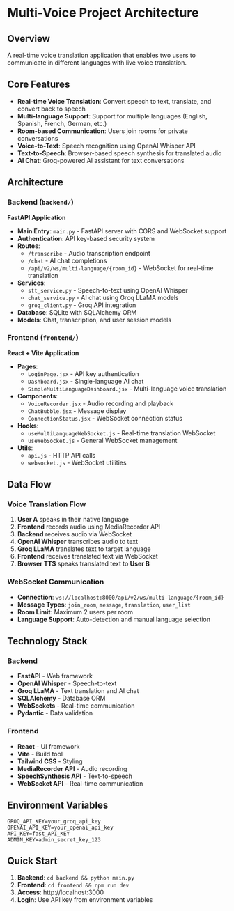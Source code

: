 # Multi-Voice Project Architecture

## Overview
A real-time voice translation application that enables two users to communicate in different languages with live voice translation.

## Core Features
- **Real-time Voice Translation**: Convert speech to text, translate, and convert back to speech
- **Multi-language Support**: Support for multiple languages (English, Spanish, French, German, etc.)
- **Room-based Communication**: Users join rooms for private conversations
- **Voice-to-Text**: Speech recognition using OpenAI Whisper API
- **Text-to-Speech**: Browser-based speech synthesis for translated audio
- **AI Chat**: Groq-powered AI assistant for text conversations

## Architecture

### Backend (`backend/`)
**FastAPI Application**
- **Main Entry**: `main.py` - FastAPI server with CORS and WebSocket support
- **Authentication**: API key-based security system
- **Routes**:
  - `/transcribe` - Audio transcription endpoint
  - `/chat` - AI chat completions
  - `/api/v2/ws/multi-language/{room_id}` - WebSocket for real-time translation
- **Services**:
  - `stt_service.py` - Speech-to-text using OpenAI Whisper
  - `chat_service.py` - AI chat using Groq LLaMA models
  - `groq_client.py` - Groq API integration
- **Database**: SQLite with SQLAlchemy ORM
- **Models**: Chat, transcription, and user session models

### Frontend (`frontend/`)
**React + Vite Application**
- **Pages**:
  - `LoginPage.jsx` - API key authentication
  - `Dashboard.jsx` - Single-language AI chat
  - `SimpleMultiLanguageDashboard.jsx` - Multi-language voice translation
- **Components**:
  - `VoiceRecorder.jsx` - Audio recording and playback
  - `ChatBubble.jsx` - Message display
  - `ConnectionStatus.jsx` - WebSocket connection status
- **Hooks**:
  - `useMultiLanguageWebSocket.js` - Real-time translation WebSocket
  - `useWebSocket.js` - General WebSocket management
- **Utils**:
  - `api.js` - HTTP API calls
  - `websocket.js` - WebSocket utilities

## Data Flow

### Voice Translation Flow
1. **User A** speaks in their native language
2. **Frontend** records audio using MediaRecorder API
3. **Backend** receives audio via WebSocket
4. **OpenAI Whisper** transcribes audio to text
5. **Groq LLaMA** translates text to target language
6. **Frontend** receives translated text via WebSocket
7. **Browser TTS** speaks translated text to **User B**

### WebSocket Communication
- **Connection**: `ws://localhost:8000/api/v2/ws/multi-language/{room_id}`
- **Message Types**: `join_room`, `message`, `translation`, `user_list`
- **Room Limit**: Maximum 2 users per room
- **Language Support**: Auto-detection and manual language selection

## Technology Stack

### Backend
- **FastAPI** - Web framework
- **OpenAI Whisper** - Speech-to-text
- **Groq LLaMA** - Text translation and AI chat
- **SQLAlchemy** - Database ORM
- **WebSockets** - Real-time communication
- **Pydantic** - Data validation

### Frontend
- **React** - UI framework
- **Vite** - Build tool
- **Tailwind CSS** - Styling
- **MediaRecorder API** - Audio recording
- **SpeechSynthesis API** - Text-to-speech
- **WebSocket API** - Real-time communication

## Environment Variables
```env
GROQ_API_KEY=your_groq_api_key
OPENAI_API_KEY=your_openai_api_key
API_KEY=fast_API_KEY
ADMIN_KEY=admin_secret_key_123
```

## Quick Start
1. **Backend**: `cd backend && python main.py`
2. **Frontend**: `cd frontend && npm run dev`
3. **Access**: http://localhost:3000
4. **Login**: Use API key from environment variables
